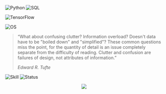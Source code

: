 ![Python](https://img.shields.io/badge/Python-3776AB.svg?style=flat-square&logo=python&logoColor=white)
![SQL](https://img.shields.io/badge/SQL-003B57.svg?style=flat-square&logo=sqlite&logoColor=white)

![TensorFlow](https://img.shields.io/badge/TensorFlow-Certified-FF6F00.svg?style=flat-square&logo=tensorflow&logoColor=white)

![OS](https://img.shields.io/badge/Arch-Daily%20Driver-1793D1.svg?style=flat-square&logo=archlinux&logoColor=white)


> “What about confusing clutter? Information overload? Doesn't data have to be "boiled down" and "simplified"? These common questions miss the point, for the quantity of detail is an issue completely separate from the difficulty of reading. Clutter and confusion are failures of design, not attributes of information.” 
> 
> _Edward R. Tufte_


![Skill](https://img.shields.io/badge/Data%20Scientist-000000.svg?style=flat-square)
![Status](https://img.shields.io/badge/Full%20Time-FF0000.svg?style=flat-square)

<p align="center">
  <img src="https://capsule-render.vercel.app/api?type=waving&color=gradient&customColorList=(2,2,30)&height=70&section=footer"/>
</p>
